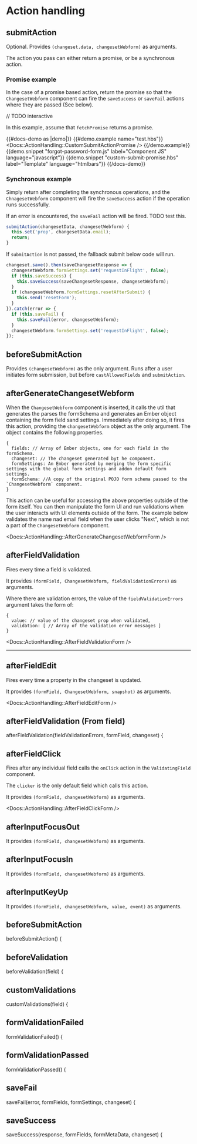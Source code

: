 # Action handling

## submitAction

Optional. Provides `(changeset.data, changesetWebform)` as arguments.

The action you pass can either return a promise, or be a synchronous action. 

### Promise example

In the case of a promise based action, return the promise so that the `ChangesetWebform` component can fire the `saveSuccess` or `saveFail` actions where they are passed (See below). 

// TODO interactive

In this example, assume that `fetchPromise` returns a promise.

{{#docs-demo as |demo|}}
  {{#demo.example name="test.hbs"}}
    <Docs::ActionHandling::CustomSubmitActionPromise />
  {{/demo.example}}
  {{demo.snippet "forgot-password-form.js" label="Component JS" language="javascript"}}
  {{demo.snippet "custom-submit-promise.hbs" label="Template" language="htmlbars"}}
{{/docs-demo}}

### Synchronous example

Simply return after completing the synchronous operations, and the `ChnagesetWebform` component will fire the `saveSuccess` action if the operation runs successfully.

If an error is encountered, the `saveFail` action will be fired. TODO test this.

```javascript
submitAction(changesetData, changesetWebform) {
  this.set('prop', changesetData.email);
  return;
}
```

If `submitAction` is not passed, the fallback submit below code will run.

```javascript
changeset.save().then(saveChangesetResponse => {
  changesetWebform.formSettings.set('requestInFlight', false);
  if (this.saveSuccess) {
    this.saveSuccess(saveChangesetResponse, changesetWebform);
  }
  if (changesetWebform.formSettings.resetAfterSubmit) {
    this.send('resetForm');
  }
}).catch(error => {
  if (this.saveFail) {
    this.saveFail(error, changesetWebform);
  }
  changesetWebform.formSettings.set('requestInFlight', false);
});
```

## beforeSubmitAction

Provides `(changesetWebform)` as the only argument. Runs after a user initiates form submission, but before `castAllowedFields` and `submitAction`.

## afterGenerateChangesetWebform 

When the `ChangesetWebform` component is inserted, it calls the util that generates the parses the formSchema and generates an Ember object containing the form field sand settings. Immediately after doing so, it fires this action, providing the `changesetWebform` object as the only argument. The object contains the following properties.

```
{
  fields: // Array of Ember objects, one for each field in the formSchema.
  changeset: // The changeset generated byt he component.
  formSettings: An Ember generated by merging the form specific settings with the global form settings and addon default form settings.
  formSchema: //A copy of the original POJO form schema passed to the  `ChangesetWebform` component.
}
```

This action can be useful for accessing the above properties outside of the form itself. You can then manipulate the form UI and run validations when the user interacts with UI elements outside of the form. The example below validates the name nad email field when the user clicks "Next", which is not a part of the `ChangesetWebform` component.

<Docs::ActionHandling::AfterGenerateChangesetWebformForm />

## afterFieldValidation

Fires every time a field is validated.

It provides `(formField, ChangesetWebform, fieldValidationErrors)` as arguments.

Where there are validation errors, the value of the `fieldValidationErrors` argument takes the form of:

```
{
  value: // value of the changeset prop when validated,
  validation: [ // Array of the validation error messages ]
}
```

<Docs::ActionHandling::AfterFieldValidationForm />




--------

## afterFieldEdit

Fires every time a property in the changeset is updated.

It provides `(formField, ChangesetWebform, snapshot)` as arguments.

<!-- TODO explain snapshot -->

<Docs::ActionHandling::AfterFieldEditForm />



## afterFieldValidation (From field)

afterFieldValidation(fieldValidationErrors, formField, changeset) {



## afterFieldClick

Fires after any individual field calls the `onClick` action in the `ValidatingField` component. 

The `clicker` is the only default field which calls this action.

It provides `(formField, changesetWebform)` as arguments.

<Docs::ActionHandling::AfterFieldClickForm />

## afterInputFocusOut

It provides `(formField, changesetWebform)` as arguments.
## afterInputFocusIn

It provides `(formField, changesetWebform)` as arguments.
## afterInputKeyUp

It provides `(formField, changesetWebform, value, event)` as arguments.
<!-- ## afterOrRemoveAddClone

afterOrRemoveAddClone(clone, master, changeset) { -->

## beforeSubmitAction

beforeSubmitAction() {

## beforeValidation

beforeValidation(field) {

## customValidations

customValidations(field) {

## formValidationFailed

formValidationFailed() {

## formValidationPassed

formValidationPassed() {

## saveFail

saveFail(error, formFields, formSettings, changeset) {

## saveSuccess

saveSuccess(response, formFields, formMetaData, changeset) {